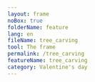 ```yaml
---
layout: frame
noBox: true
folderName: feature
lang: en
fileName: tree_carving
tool: The frame
permalink: /tree_carving
featureName: tree_carving
category: Valentine's day
---
```

